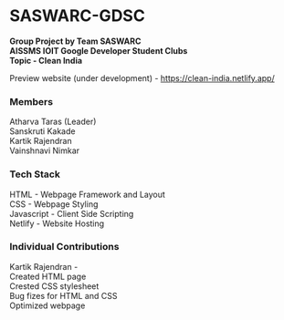 # SASWARC-GDSC
**Group Project by Team SASWARC  
AISSMS IOIT Google Developer Student Clubs  
Topic - Clean India**

Preview website (under development) - https://clean-india.netlify.app/  

### Members  
Atharva Taras (Leader)  
Sanskruti Kakade  
Kartik Rajendran  
Vainshnavi Nimkar  

### Tech Stack
HTML - Webpage Framework and Layout  
CSS  - Webpage Styling  
Javascript - Client Side Scripting  
Netlify    - Website Hosting  

### Individual Contributions  

Kartik Rajendran -  
Created HTML page  
Crested CSS stylesheet  
Bug fizes for HTML and CSS  
Optimized webpage  

